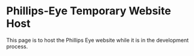 # Phillips-Eye Temporary Website Host

This page is to host the Phillips Eye website while it is in the development process.
